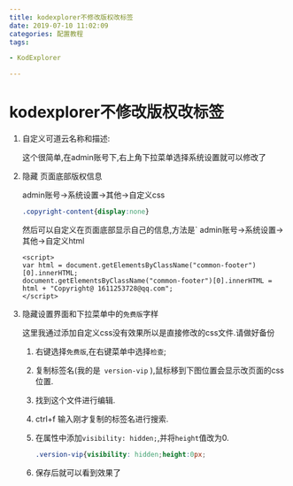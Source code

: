 ```yaml
---
title: kodexplorer不修改版权改标签
date: 2019-07-10 11:02:09
categories: 配置教程
tags:

- KodExplorer

---
```


# kodexplorer不修改版权改标签

1. 自定义可道云名称和描述:
   
   这个很简单,在admin账号下,右上角下拉菜单选择系统设置就可以修改了

2. 隐藏 页面底部版权信息 
   
   admin账号->系统设置->其他->自定义css
   
   ```css
   .copyright-content{display:none}
   ```
   
   然后可以自定义在页面底部显示自己的信息,方法是` admin账号->系统设置->其他->自定义html
   
   ```
   <script>
   var html = document.getElementsByClassName("common-footer")[0].innerHTML;
   document.getElementsByClassName("common-footer")[0].innerHTML = html + "Copyright@ 1611253728@qq.com";
   </script>
   ```

3. 隐藏设置界面和下拉菜单中的`免费版`字样
   
   这里我通过添加自定义css没有效果所以是直接修改的css文件.请做好备份
   
   1. 右键选择`免费版`,在右键菜单中选择`检查`;
   
   2. 复制标签名(我的是` version-vip` ),鼠标移到下图位置会显示改页面的css位置.
   
   3. 找到这个文件进行编辑.
   
   4. ctrl+f 输入刚才复制的标签名进行搜索.
   
   5. 在属性中添加`visibility: hidden;`,并将`height`值改为0.
      
      ```css
      .version-vip{visibility: hidden;height:0px;
      ```
   
   6. 保存后就可以看到效果了